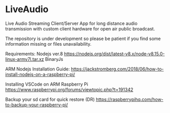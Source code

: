# LiveAudio
Live Audio Streaming Client/Server App for long distance audio transmission with custom client hardware for open air public broadcast.

The repository is under development so please be patient if you find some information missing or files unavailability.

Requirements:
Nodejs ver.8 https://nodejs.org/dist/latest-v8.x/node-v8.15.0-linux-armv7l.tar.xz
BinaryJs

ARM Nodejs Installation Guide:
https://jackstromberg.com/2018/06/how-to-install-nodejs-on-a-raspberry-pi/

Installing VSCode on ARM Raspberry Pi
https://www.raspberrypi.org/forums/viewtopic.php?t=191342

Backup your sd card for quick restore (DR)
https://raspberrypihq.com/how-to-backup-your-raspberry-pi/




